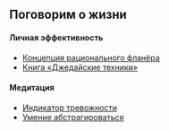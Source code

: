 ## Поговорим о жизни

#### Личная эффективность

- [Концепция рационального фланёра](https://github.com/finelit/blog/blob/master/life/flaneur.md)
- [Книга &laquo;Джедайские техники&raquo;](https://github.com/finelit/blog/blob/master/life/jedis.md)

#### Медитация

- [Индикатор тревожности](https://github.com/finelit/blog/blob/master/life/meditation/anxiety.md)
- [Умение абстрагироваться](https://github.com/finelit/blog/blob/master/life/meditation/abstract.md)
